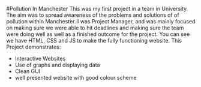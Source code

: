 #Pollution In Manchester
This was my first project in a team in University.
The aim was to spread awareness of the problems and solutions of of pollution within Manchester.
I was Project Manager, and was mainly focused on making sure we were able to hit deadlines and making sure the team were doing well as well as a finished outcome for the project.
You can see we have HTML, CSS and JS to make the fully functioning website.
This Project demonstrates:
- Interactive Websites
- Use of graphs and displaying data
- Clean GUI
- well presented website with good colour scheme
